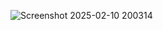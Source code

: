 ![Screenshot 2025-02-10 200314](https://github.com/user-attachments/assets/a2ea39b9-231c-44ff-801b-112140458117)
